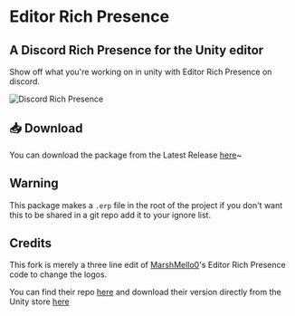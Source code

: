 # Editor Rich Presence
## A Discord Rich Presence for the Unity editor

Show off what you're working on in unity with Editor Rich Presence on discord.

![Discord Rich Presence](https://user-images.githubusercontent.com/93742413/226097935-8e35ef30-efb7-4be2-b1ed-d80ecdafc9c0.png)

## 📥 Download

You can download the package from the Latest Release [here](https://github.com/Reava/Unity-Rich-Presence/releases/latest/)~

## Warning

This package makes a `.erp` file in the root of the project if you don't want this to be shared in a git repo add it to your ignore list.


## Credits

This fork is merely a three line edit of [MarshMello0](https://github.com/MarshMello0)'s Editor Rich Presence code to change the logos.

You can find their repo [here](https://github.com/MarshMello0/Editor-Rich-Presence/) and download their version directly from the Unity store [here](https://assetstore.unity.com/packages/tools/utilities/editor-rich-presence-178736)
